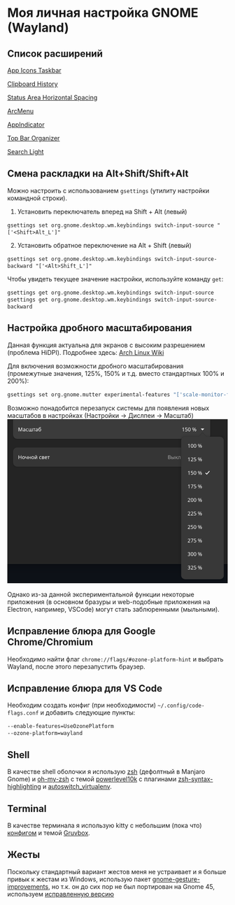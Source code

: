 # Моя личная настройка GNOME (Wayland)

## Список расширений
[App Icons Taskbar](https://extensions.gnome.org/extension/4944/app-icons-taskbar/)

[Clipboard History](https://extensions.gnome.org/extension/4839/clipboard-history/)

[Status Area Horizontal Spacing](https://extensions.gnome.org/extension/355/status-area-horizontal-spacing/)

[ArcMenu](https://extensions.gnome.org/extension/3628/arcmenu/)

[AppIndicator](https://extensions.gnome.org/extension/615/appindicator-support/)

[Top Bar Organizer](https://extensions.gnome.org/extension/4356/top-bar-organizer/)

[Search Light](https://extensions.gnome.org/extension/5489/search-light/)

## Смена раскладки на Alt+Shift/Shift+Alt
Можно настроить с использованием `gsettings` (утилиту настройки командной строки).
1. Установить переключатель вперед на Shift + Alt (левый)
```
gsettings set org.gnome.desktop.wm.keybindings switch-input-source "['<Shift>Alt_L']"
```

2. Установить обратное переключение на Alt + Shift (левый)
```
gsettings set org.gnome.desktop.wm.keybindings switch-input-source-backward "['<Alt>Shift_L']"
```

Чтобы увидеть текущее значение настройки, используйте команду `get`:
```
gsettings get org.gnome.desktop.wm.keybindings switch-input-source
gsettings get org.gnome.desktop.wm.keybindings switch-input-source-backward
```

## Настройка дробного масштабирования
Данная функция актуальна для экранов с высоким разрешением (проблема HiDPI). Подробнее здесь: [Arch Linux Wiki](https://wiki.archlinux.org/title/HiDPI)

Для включения возможности дробного масштабирования (промежутные значения, 125%, 150% и т.д. вместо стандартных 100% и 200%):
```bash
gsettings set org.gnome.mutter experimental-features "['scale-monitor-framebuffer']"
```

Возможно понадобится перезапуск системы для появления новых масштабов в настройках (Настройки -> Дислпеи -> Масштаб)
![Готовый результат](imgs/scalings.png)

Однако из-за данной экспериментальной функции некоторые приложения (в основном бразуры и web-подобные приложения на Electron, например, VSCode) могут стать заблюренными (мыльными).

## Исправление блюра для Google Chrome/Chromium
Необходимо найти флаг `chrome://flags/#ozone-platform-hint` и выбрать Wayland, после этого перезапустить браузер.

## Исправление блюра для VS Code
Необходим создать конфиг (при необходимости) `~/.config/code-flags.conf` и добавить следующие пункты:
```
--enable-features=UseOzonePlatform
--ozone-platform=wayland
```

## Shell
В качестве shell оболочки я использую [zsh](https://github.com/ohmyzsh/ohmyzsh/wiki/Installing-ZSH) (дефолтный в Manjaro Gnome) и [oh-my-zsh](https://ohmyz.sh/) с темой [powerlevel10k](https://github.com/romkatv/powerlevel10k) с плагинами [zsh-syntax-highlighting](https://github.com/zsh-users/zsh-syntax-highlighting) и [autoswitch_virtualenv](https://github.com/MichaelAquilina/zsh-autoswitch-virtualenv).

## Terminal
В качестве терминала я использую kitty с небольшим (пока что) [конфигом](https://github.com/L4zzur/AwesomeProgramming/blob/main/dotfiles/kitty/kitty.conf) и темой [Gruvbox](https://github.com/wdomitrz/kitty_gruvbox_theme).

## Жесты
Поскольку стандартный вариант жестов меня не устраивает и я больше привык к жестам из Windows, использую пакет [gnome-gesture-improvements](https://github.com/harshadgavali/gnome-gesture-improvements/), но т.к. он до сих пор не был портирован на Gnome 45, используем [исправленную версию](https://github.com/harshadgavali/gnome-gesture-improvements/issues/206#issuecomment-1782750156)
